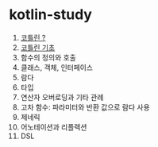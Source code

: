 # kotlin-study

1. [코틀린 ?](https://github.com/rissins/kotlin-study/blob/main/src/main/kotlin/study/docs/1.kotlin.md)
2. [코틀린 기초](https://github.com/rissins/kotlin-study/blob/main/src/main/kotlin/study/docs/2.%EC%BD%94%ED%8B%80%EB%A6%B0%20%EA%B8%B0%EC%B4%88.md)
3. 함수의 정의와 호출
4. 클래스, 객체, 인터페이스
5. 람다
6. 타입
7. 연산자 오버로딩과 기타 관례
8. 고차 함수: 파라미터와 반환 값으로 람다 사용
9. 제네릭
10. 어노테이션과 리플렉션
11. DSL
